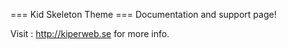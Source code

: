 === Kid Skeleton Theme ===
Documentation and support page!

Visit : http://kiperweb.se for more info.
